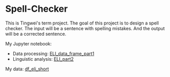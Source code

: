 # Spell-Checker
This is Tingwei's term project. The goal of this project is to design a spell checker. The input will be a sentence with spelling mistakes. And the output will be a corrected sentence.

My Jupyter notebook:
- Data processing: [ELI_data_frame_part1](https://github.com/Data-Science-for-Linguists-2019/Spell-Checker/blob/master/ELI_data_frame_part1.ipynb)  
- Linguistic analysis: [ELI_part2](https://github.com/Data-Science-for-Linguists-2019/Spell-Checker/blob/master/ELI_part2.ipynb)  

My data: [df_eli_short](https://github.com/Data-Science-for-Linguists-2019/Spell-Checker/tree/master/data_sample)
